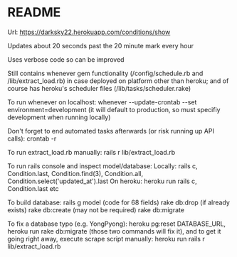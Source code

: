# README



Url: https://darksky22.herokuapp.com/conditions/show

Updates about 20 seconds past the 20 minute mark every hour

Uses verbose code so can be improved 

Still contains whenever gem functionality (/config/schedule.rb and /lib/extract_load.rb) in case deployed on platform other than heroku; and of course has heroku's scheduler files (/lib/tasks/scheduler.rake)


To run whenever on localhost: 
whenever --update-crontab --set environment=development 
(it will default to production, so must specifiy development when running locally)

Don't forget to end automated tasks afterwards (or risk running up API calls): crontab -r


To run extract_load.rb manually: rails r lib/extract_load.rb

To run rails console and inspect model/database:
Locally: rails c, Condition.last, Condition.find(3), Condition.all, Condition.select('updated_at').last
On heroku: heroku run rails c, Condition.last etc

To build database: 
rails g model (code for 68 fields)
rake db:drop (if already exists)
rake db:create (may not be required)
rake db:migrate

To fix a database typo (e.g. YongPyong):
heroku pg:reset DATABASE_URL, heroku run rake db:migrate (those two commands will fix it), and to get it going right away, execute scrape script manually: heroku run rails r lib/extract_load.rb







